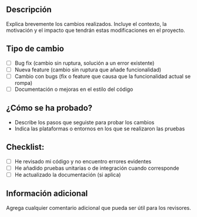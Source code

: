 ## Descripción

Explica brevemente los cambios realizados. Incluye el contexto, la motivación y el impacto que tendrán estas modificaciones en el proyecto.

## Tipo de cambio
- [ ] Bug fix (cambio sin ruptura, solución a un error existente)
- [ ] Nueva feature (cambio sin ruptura que añade funcionalidad)
- [ ] Cambio con bugs (fix o feature que causa que la funcionalidad actual se rompa)
- [ ] Documentación o mejoras en el estilo del código

## ¿Cómo se ha probado?
- Describe los pasos que seguiste para probar los cambios
- Indica las plataformas o entornos en los que se realizaron las pruebas

## Checklist:
- [ ] He revisado mi código y no encuentro errores evidentes
- [ ] He añadido pruebas unitarias o de integración cuando corresponde
- [ ] He actualizado la documentación (si aplica)

## Información adicional
Agrega cualquier comentario adicional que pueda ser útil para los revisores.
